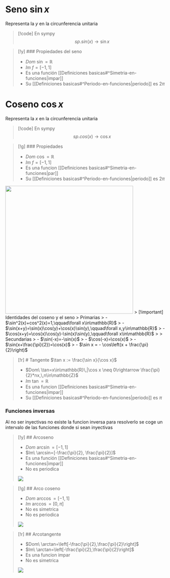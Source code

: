 # Seno $\sin{x}$
Representa la $y$ en la circunferencia unitaria

> [!code] En sympy
> $$sp.sin(x)\to\sin{x}$$

> [!y] ### Propiedades del seno
> - $Dom\ \sin=\mathbb{R}$
> - $Im\ f=[-1,1]$
> - Es una función [[Definiciones basicas#^Simetria-en-funciones|impar]]
> - Su [[Definiciones basicas#^Periodo-en-funciones|periodo]] es $2\pi$ 
> 
# Coseno $\cos{x}$
Representa la $x$ en la circunferencia unitaria

> [!code] En sympy
> $$sp.cos(x)\to\cos{x}$$

> [!g] ### Propiedades
> - $Dom\ \cos=\mathbb{R}$
> - $Im\ f=[-1,1]$
> - Es una funcion [[Definiciones basicas#^Simetria-en-funciones|par]]
> - Su [[Definiciones basicas#^Periodo-en-funciones|periodo]] es $2\pi$

<img src="https://i.pinimg.com/originals/ec/f5/ba/ecf5ba982ff3de01fb074a8dc58d6715.gif" class="center" height="400">
> [!important] Identidades del coseno y el seno
> Primarias
> - $\sin^2(x)+cos^2(x)=1,\qquad\forall x\in\mathbb{R}$
> - $\sin(x+y)=\sin(x)\cos(y)+\cos(x)\sin(y),\qquad\forall x,y\in\mathbb{R}$
> - $\cos(x+y)=\cos(x)\cos(y)-\sin(x)\sin(y),\qquad\forall x\in\mathbb{R}$
>
> Secundarias
> - $\sin(-x)=-\sin(x)$
> - $\cos(-x)=\cos(x)$
> - $\sin(x+\frac{\pi}{2})=\cos(x)$
> - $\sin x = - \cos\left(x + \frac{\pi}{2}\right)$

> [!r] # Tangente $\tan x := \frac{\sin x}{\cos x}$
> - $Dom\ \tan=x\in\mathbb{R}\,|\cos x \neq 0\rightarrow \frac{\pi}{2}*nx,\,n\in\mathbb{Z}$
> - $Im\ \tan=\mathbb{R}$
> - Es una funcion [[Definiciones basicas#^Simetria-en-funciones|impar]]
> - Su [[Definiciones basicas#^Periodo-en-funciones|periodo]] es $\pi$



### Funciones inversas
Al no ser inyectivas no existe la funcion inversa para resolverlo se coge un intervalo de las funciones donde si sean inyectivas

> [!y] ## Arcoseno
> - $Dom\ \arcsin=[-1, 1]$
> - $Im\ \arcsin=[-\frac{\pi}{2}, \frac{\pi}{2}]$
> - Es una función [[Definiciones basicas#^Simetria-en-funciones|impar]]
> - No es periodica
> <img src="https://luishervella.github.io/JB_Calculo1_UDC/_images/cap3_funcion_asin.png" class="center" >

> [!g] ## Arco coseno
> - $Dom\ \arccos=[-1,1]$
> - $Im\ \arccos=[0,\pi]$
> - No es simetrica
> - No es periodica
> <img src="https://luishervella.github.io/JB_Calculo1_UDC/_images/cap3_funcion_acos.png" class="center">

> [!r] ## Arcotangente
> - $Dom\ \arctan=\left[-\frac{\pi}{2},\frac{\pi}{2}\right]$
> - $Im\ \arctan=\left[-\frac{\pi}{2},\frac{\pi}{2}\right]$
> - Es una funcion impar
> - No es simetrica
> <img src="https://luishervella.github.io/JB_Calculo1_UDC/_images/cap3_funcion_atan.png" class="center">

